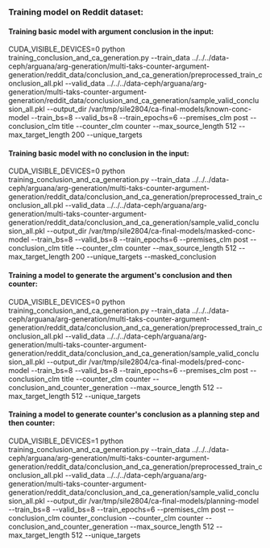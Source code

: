 ### Training model on Reddit dataset:

#### Training basic model with argument conclusion in the input:

CUDA_VISIBLE_DEVICES=0 python training_conclusion_and_ca_generation.py --train_data ../../../data-ceph/arguana/arg-generation/multi-taks-counter-argument-generation/reddit_data/conclusion_and_ca_generation/preprocessed_train_conclusion_all.pkl --valid_data ../../../data-ceph/arguana/arg-generation/multi-taks-counter-argument-generation/reddit_data/conclusion_and_ca_generation/sample_valid_conclusion_all.pkl --output_dir /var/tmp/sile2804/ca-final-models/known-conc-model --train_bs=8 --valid_bs=8 --train_epochs=6 --premises_clm post --conclusion_clm title --counter_clm counter --max_source_length 512 --max_target_length 200 --unique_targets

#### Training basic model with no conclusion in the input:

CUDA_VISIBLE_DEVICES=0 python training_conclusion_and_ca_generation.py --train_data ../../../data-ceph/arguana/arg-generation/multi-taks-counter-argument-generation/reddit_data/conclusion_and_ca_generation/preprocessed_train_conclusion_all.pkl --valid_data ../../../data-ceph/arguana/arg-generation/multi-taks-counter-argument-generation/reddit_data/conclusion_and_ca_generation/sample_valid_conclusion_all.pkl --output_dir /var/tmp/sile2804/ca-final-models/masked-conc-model --train_bs=8 --valid_bs=8 --train_epochs=6 --premises_clm post --conclusion_clm title --counter_clm counter --max_source_length 512 --max_target_length 200 --unique_targets --masked_conclusion


#### Training a model to generate the argument's conclusion and then counter:

CUDA_VISIBLE_DEVICES=0 python training_conclusion_and_ca_generation.py --train_data ../../../data-ceph/arguana/arg-generation/multi-taks-counter-argument-generation/reddit_data/conclusion_and_ca_generation/preprocessed_train_conclusion_all.pkl --valid_data ../../../data-ceph/arguana/arg-generation/multi-taks-counter-argument-generation/reddit_data/conclusion_and_ca_generation/sample_valid_conclusion_all.pkl --output_dir /var/tmp/sile2804/ca-final-models/pred-conc-model --train_bs=8 --valid_bs=8 --train_epochs=6 --premises_clm post --conclusion_clm title --counter_clm counter --conclusion_and_counter_generation --max_source_length 512 --max_target_length 512 --unique_targets


#### Training a model to generate counter's conclusion as a planning step and then counter:

CUDA_VISIBLE_DEVICES=1 python training_conclusion_and_ca_generation.py --train_data ../../../data-ceph/arguana/arg-generation/multi-taks-counter-argument-generation/reddit_data/conclusion_and_ca_generation/preprocessed_train_conclusion_all.pkl --valid_data ../../../data-ceph/arguana/arg-generation/multi-taks-counter-argument-generation/reddit_data/conclusion_and_ca_generation/sample_valid_conclusion_all.pkl --output_dir /var/tmp/sile2804/ca-final-models/planning-model --train_bs=8 --valid_bs=8 --train_epochs=6 --premises_clm post --conclusion_clm counter_conclusion --counter_clm counter --conclusion_and_counter_generation --max_source_length 512 --max_target_length 512 --unique_targets
